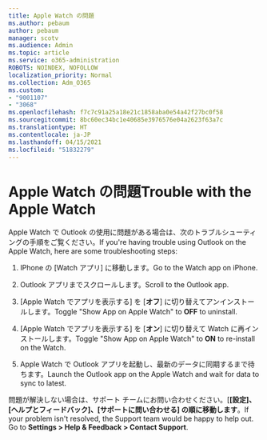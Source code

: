 ```yaml
---
title: Apple Watch の問題
ms.author: pebaum
author: pebaum
manager: scotv
ms.audience: Admin
ms.topic: article
ms.service: o365-administration
ROBOTS: NOINDEX, NOFOLLOW
localization_priority: Normal
ms.collection: Adm_O365
ms.custom:
- "9001107"
- "3068"
ms.openlocfilehash: f7c7c91a25a18e21c1858aba0e54a42f27bc0f58
ms.sourcegitcommit: 8bc60ec34bc1e40685e3976576e04a2623f63a7c
ms.translationtype: HT
ms.contentlocale: ja-JP
ms.lasthandoff: 04/15/2021
ms.locfileid: "51832279"
---
```

# <a name="trouble-with-the-apple-watch"></a><span data-ttu-id="8d38b-102">Apple Watch の問題</span><span class="sxs-lookup"><span data-stu-id="8d38b-102">Trouble with the Apple Watch</span></span>

<span data-ttu-id="8d38b-103">Apple Watch で Outlook の使用に問題がある場合は、次のトラブルシューティングの手順をご覧ください。</span><span class="sxs-lookup"><span data-stu-id="8d38b-103">If you're having trouble using Outlook on the Apple Watch, here are some troubleshooting steps:</span></span> 

1. <span data-ttu-id="8d38b-104">IPhone の [Watch アプリ] に移動します。</span><span class="sxs-lookup"><span data-stu-id="8d38b-104">Go to the Watch app on iPhone.</span></span>

2. <span data-ttu-id="8d38b-105">Outlook アプリまでスクロールします。</span><span class="sxs-lookup"><span data-stu-id="8d38b-105">Scroll to the Outlook app.</span></span>

3. <span data-ttu-id="8d38b-106">[Apple Watch でアプリを表示する] を [**オフ**] に切り替えてアンインストールします。</span><span class="sxs-lookup"><span data-stu-id="8d38b-106">Toggle "Show App on Apple Watch" to **OFF** to uninstall.</span></span>

4. <span data-ttu-id="8d38b-107">[Apple Watch でアプリを表示する] を [**オン**] に切り替えて Watch に再インストールします。</span><span class="sxs-lookup"><span data-stu-id="8d38b-107">Toggle "Show App on Apple Watch" to **ON** to re-install on the Watch.</span></span>

5. <span data-ttu-id="8d38b-108">Apple Watch で Outlook アプリを起動し、最新のデータに同期するまで待ちます。</span><span class="sxs-lookup"><span data-stu-id="8d38b-108">Launch the Outlook app on the Apple Watch and wait for data to sync to latest.</span></span> 

<span data-ttu-id="8d38b-109">問題が解決しない場合は、サポート チームにお問い合わせください。[**[設定]、[ヘルプとフィードバック]、[サポートに問い合わせる] の順に移動します**。</span><span class="sxs-lookup"><span data-stu-id="8d38b-109">If your problem isn't resolved, the Support team would be happy to help out. Go to **Settings > Help & Feedback > Contact Support**.</span></span> 